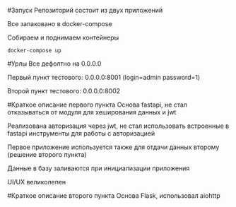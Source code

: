#Запуск
Репозиторий состоит из двух приложений

Все запаковано в docker-compose

Собираем и поднимаем контейнеры 
```shell
docker-compose up 
```
#Урлы
Все дефолтно на 0.0.0.0

Первый пункт тестового: 0.0.0.0:8001 (login=admin  password=1)

Второй пункт тестового: 0.0.0.0:8002

#Краткое описание первого пункта
Основа fastapi, не стал отказываться от модуля для хеширования данных и jwt

Реализована авторизация через jwt, не стал использовать встроенные в fastapi инструменты для работы с авторизацией

Первое приложение используется также для отдачи данных второму (решение второго пункта)

Данные в базу заливаются при инициализации приложения 

UI/UX великолепен  

#Краткое описание второго пункта
Основа Flask, использовал aiohttp
